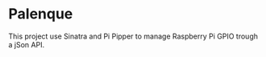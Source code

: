 Palenque
========

This project use Sinatra and Pi Pipper to manage Raspberry Pi GPIO trough a jSon API.
